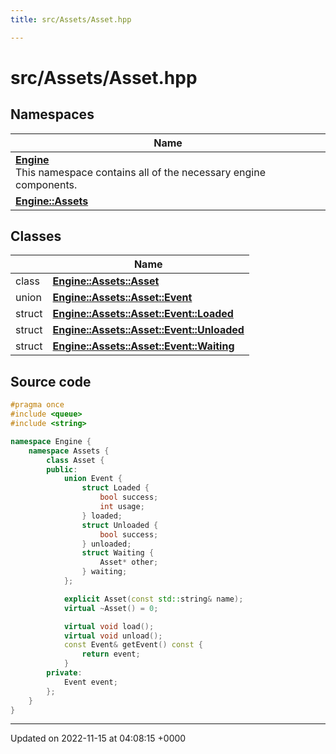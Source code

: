 ```yaml
---
title: src/Assets/Asset.hpp

---
```


# src/Assets/Asset.hpp



## Namespaces

| Name           |
| -------------- |
| **[Engine](/namespaces/namespaceEngine.md)** <br>This namespace contains all of the necessary engine components.  |
| **[Engine::Assets](/namespaces/namespaceEngine_1_1Assets.md)**  |

## Classes

|                | Name           |
| -------------- | -------------- |
| class | **[Engine::Assets::Asset](/classes/classEngine_1_1Assets_1_1Asset.md)**  |
| union | **[Engine::Assets::Asset::Event](/classes/unionEngine_1_1Assets_1_1Asset_1_1Event.md)**  |
| struct | **[Engine::Assets::Asset::Event::Loaded](/classes/structEngine_1_1Assets_1_1Asset_1_1Event_1_1Loaded.md)**  |
| struct | **[Engine::Assets::Asset::Event::Unloaded](/classes/structEngine_1_1Assets_1_1Asset_1_1Event_1_1Unloaded.md)**  |
| struct | **[Engine::Assets::Asset::Event::Waiting](/classes/structEngine_1_1Assets_1_1Asset_1_1Event_1_1Waiting.md)**  |




## Source code

```cpp
#pragma once
#include <queue>
#include <string>

namespace Engine {
    namespace Assets {
        class Asset {
        public:
            union Event {
                struct Loaded {
                    bool success;
                    int usage;
                } loaded;
                struct Unloaded {
                    bool success;
                } unloaded;
                struct Waiting {
                    Asset* other;
                } waiting;
            };

            explicit Asset(const std::string& name);
            virtual ~Asset() = 0;

            virtual void load();
            virtual void unload();
            const Event& getEvent() const {
                return event;
            }
        private:
            Event event;
        };
    }
}
```


-------------------------------

Updated on 2022-11-15 at 04:08:15 +0000
